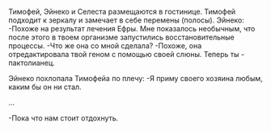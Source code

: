 Тимофей, Эйнеко и Селеста размещаются в гостинице.
Тимофей подходит к зеркалу и замечает в себе перемены (полосы).
Эйнеко:
-Похоже на результат лечения Ефры. Мне показалось необычным, что после этого в твоем организме запустились восстановительные процессы.
-Что же она со мной сделала?
-Похоже, она отредактировала твой геном с помощью своей слюны. Теперь ты - пактолианец.

Эйнеко похлопала Тимофейа по плечу:
-Я приму своего хозяина любым, каким бы он ни стал.

...

-Пока что нам стоит отдохнуть.